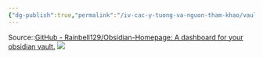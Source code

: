 ```yaml
---
{"dg-publish":true,"permalink":"/iv-cac-y-tuong-va-nguon-tham-khao/vault-mau-de-view-choi/","dgPassFrontmatter":true,"noteIcon":"1","created":"","updated":""}
---
```


Source::[GitHub - Rainbell129/Obsidian-Homepage: A dashboard for your obsidian vault.](https://github.com/Rainbell129/Obsidian-Homepage?fbclid=IwAR2LaY5J1L6tqqk42pYhf7-bkq60KEjbTP2Et7gQYHaQRiuktgu0SZ_AwmQ)
![](https://i.imgur.com/HAZQnr0.jpg)
